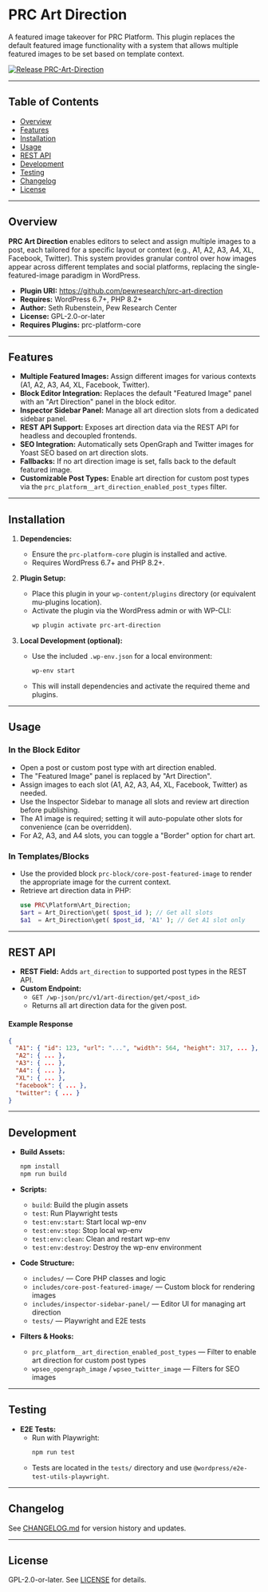 # PRC Art Direction

A featured image takeover for PRC Platform. This plugin replaces the default featured image functionality with a system that allows multiple featured images to be set based on template context.

[![Release PRC-Art-Direction](https://github.com/pewresearch/prc-platform/actions/workflows/on-release__release__prc-art-direction.yml/badge.svg)](https://github.com/pewresearch/prc-platform/actions/workflows/on-release__release__prc-art-direction.yml)

---

## Table of Contents
- [Overview](#overview)
- [Features](#features)
- [Installation](#installation)
- [Usage](#usage)
- [REST API](#rest-api)
- [Development](#development)
- [Testing](#testing)
- [Changelog](#changelog)
- [License](#license)

---

## Overview

**PRC Art Direction** enables editors to select and assign multiple images to a post, each tailored for a specific layout or context (e.g., A1, A2, A3, A4, XL, Facebook, Twitter). This system provides granular control over how images appear across different templates and social platforms, replacing the single-featured-image paradigm in WordPress.

- **Plugin URI:** https://github.com/pewresearch/prc-art-direction
- **Requires:** WordPress 6.7+, PHP 8.2+
- **Author:** Seth Rubenstein, Pew Research Center
- **License:** GPL-2.0-or-later
- **Requires Plugins:** prc-platform-core

---

## Features

- **Multiple Featured Images:** Assign different images for various contexts (A1, A2, A3, A4, XL, Facebook, Twitter).
- **Block Editor Integration:** Replaces the default "Featured Image" panel with an "Art Direction" panel in the block editor.
- **Inspector Sidebar Panel:** Manage all art direction slots from a dedicated sidebar panel.
- **REST API Support:** Exposes art direction data via the REST API for headless and decoupled frontends.
- **SEO Integration:** Automatically sets OpenGraph and Twitter images for Yoast SEO based on art direction slots.
- **Fallbacks:** If no art direction image is set, falls back to the default featured image.
- **Customizable Post Types:** Enable art direction for custom post types via the `prc_platform__art_direction_enabled_post_types` filter.

---

## Installation

1. **Dependencies:**
   - Ensure the `prc-platform-core` plugin is installed and active.
   - Requires WordPress 6.7+ and PHP 8.2+.

2. **Plugin Setup:**
   - Place this plugin in your `wp-content/plugins` directory (or equivalent mu-plugins location).
   - Activate the plugin via the WordPress admin or with WP-CLI:
     ```sh
     wp plugin activate prc-art-direction
     ```

3. **Local Development (optional):**
   - Use the included `.wp-env.json` for a local environment:
     ```sh
     wp-env start
     ```
   - This will install dependencies and activate the required theme and plugins.

---

## Usage

### In the Block Editor
- Open a post or custom post type with art direction enabled.
- The "Featured Image" panel is replaced by "Art Direction".
- Assign images to each slot (A1, A2, A3, A4, XL, Facebook, Twitter) as needed.
- Use the Inspector Sidebar to manage all slots and review art direction before publishing.
- The A1 image is required; setting it will auto-populate other slots for convenience (can be overridden).
- For A2, A3, and A4 slots, you can toggle a "Border" option for chart art.

### In Templates/Blocks
- Use the provided block `prc-block/core-post-featured-image` to render the appropriate image for the current context.
- Retrieve art direction data in PHP:
  ```php
  use PRC\Platform\Art_Direction;
  $art = Art_Direction\get( $post_id ); // Get all slots
  $a1  = Art_Direction\get( $post_id, 'A1' ); // Get A1 slot only
  ```

---

## REST API

- **REST Field:** Adds `art_direction` to supported post types in the REST API.
- **Custom Endpoint:**
  - `GET /wp-json/prc/v1/art-direction/get/<post_id>`
  - Returns all art direction data for the given post.

#### Example Response
```json
{
  "A1": { "id": 123, "url": "...", "width": 564, "height": 317, ... },
  "A2": { ... },
  "A3": { ... },
  "A4": { ... },
  "XL": { ... },
  "facebook": { ... },
  "twitter": { ... }
}
```

---

## Development

- **Build Assets:**
  ```sh
  npm install
  npm run build
  ```
- **Scripts:**
  - `build`: Build the plugin assets
  - `test`: Run Playwright tests
  - `test:env:start`: Start local wp-env
  - `test:env:stop`: Stop local wp-env
  - `test:env:clean`: Clean and restart wp-env
  - `test:env:destroy`: Destroy the wp-env environment

- **Code Structure:**
  - `includes/` — Core PHP classes and logic
  - `includes/core-post-featured-image/` — Custom block for rendering images
  - `includes/inspector-sidebar-panel/` — Editor UI for managing art direction
  - `tests/` — Playwright and E2E tests

- **Filters & Hooks:**
  - `prc_platform__art_direction_enabled_post_types` — Filter to enable art direction for custom post types
  - `wpseo_opengraph_image` / `wpseo_twitter_image` — Filters for SEO images

---

## Testing

- **E2E Tests:**
  - Run with Playwright:
    ```sh
    npm run test
    ```
  - Tests are located in the `tests/` directory and use `@wordpress/e2e-test-utils-playwright`.

---

## Changelog

See [CHANGELOG.md](CHANGELOG.md) for version history and updates.

---

## License

GPL-2.0-or-later. See [LICENSE](LICENSE) for details.

